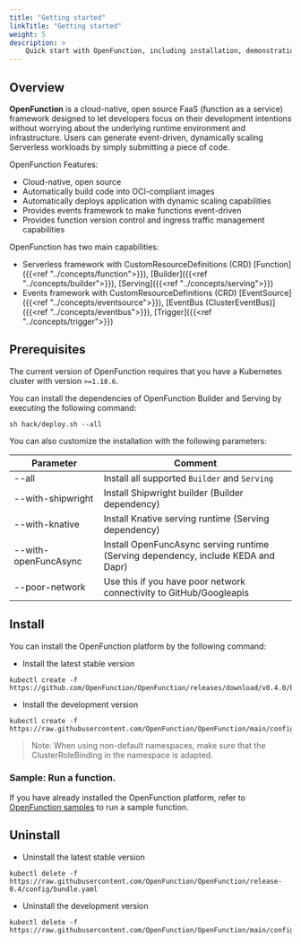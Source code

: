 ```yaml
---
title: "Getting started"
linkTitle: "Getting started"
weight: 5
description: >	
    Quick start with OpenFunction, including installation, demonstration of simple cases
---
```


## Overview

**OpenFunction** is a cloud-native, open source FaaS (function as a service) framework designed to let developers focus on their development intentions without worrying about the underlying runtime environment and infrastructure. Users can generate event-driven, dynamically scaling Serverless workloads by simply submitting a piece of code.

OpenFunction Features:

- Cloud-native, open source
- Automatically build code into OCI-compliant images
- Automatically deploys application with dynamic scaling capabilities
- Provides events framework to make functions event-driven
- Provides function version control and ingress traffic management capabilities

OpenFunction has two main capabilities:

- Serverless framework with CustomResourceDefinitions (CRD) [Function]({{<ref "../concepts/function">}}), [Builder]({{<ref "../concepts/builder">}}), [Serving]({{<ref "../concepts/serving">}})
- Events framework with CustomResourceDefinitions (CRD) [EventSource]({{<ref "../concepts/eventsource">}}), [EventBus (ClusterEventBus)]({{<ref "../concepts/eventbus">}}), [Trigger]({{<ref "../concepts/trigger">}})

## Prerequisites

The current version of OpenFunction requires that you have a Kubernetes cluster with version ``>=1.18.6``.

You can install the dependencies of OpenFunction Builder and Serving by executing the following command:

```shell
sh hack/deploy.sh --all
```

You can also customize the installation with the following parameters:

| Parameter                          | Comment                                                      |
| ---------------------------------- | ------------------------------------------------------------ |
| --all                              | Install all supported ```Builder``` and ```Serving```        |
| --with-shipwright                  | Install Shipwright builder (Builder dependency)              |
| --with-knative                     | Install Knative serving runtime (Serving dependency)         |
| --with-openFuncAsync               | Install OpenFuncAsync serving runtime (Serving dependency, include KEDA and Dapr) |
| --poor-network                     | Use this if you have poor network connectivity to GitHub/Googleapis |

## Install

You can install the OpenFunction platform by the following command:

- Install the latest stable version

```shell
kubectl create -f https://github.com/OpenFunction/OpenFunction/releases/download/v0.4.0/bundle.yaml
```

- Install the development version

```shell
kubectl create -f https://raw.githubusercontent.com/OpenFunction/OpenFunction/main/config/bundle.yaml
```

> Note: When using non-default namespaces, make sure that the ClusterRoleBinding in the namespace is adapted.

### Sample: Run a function.

If you have already installed the OpenFunction platform, refer to [OpenFunction samples](https://github.com/OpenFunction/samples) to run a sample function.

## Uninstall 

- Uninstall the latest stable version

```shell
kubectl delete -f https://raw.githubusercontent.com/OpenFunction/OpenFunction/release-0.4/config/bundle.yaml
```

- Uninstall the development version

```shell
kubectl delete -f https://raw.githubusercontent.com/OpenFunction/OpenFunction/main/config/bundle.yaml
```
